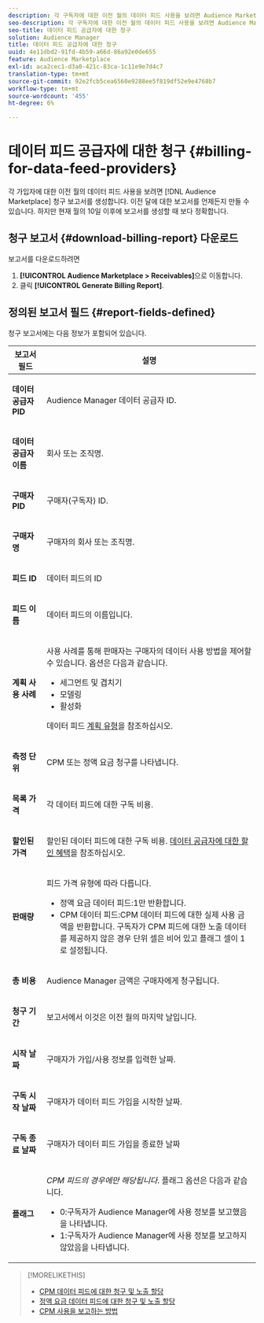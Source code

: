 ```yaml
---
description: 각 구독자에 대한 이전 월의 데이터 피드 사용을 보려면 Audience Marketplace 청구 보고서를 생성합니다. 이전 달에 대한 보고서를 언제든지 만들 수 있습니다. 하지만 현재 월의 10일 이후에 보고서를 생성할 때 보다 정확합니다.
seo-description: 각 구독자에 대한 이전 월의 데이터 피드 사용을 보려면 Audience Marketplace 청구 보고서를 생성합니다. 이전 달에 대한 보고서를 언제든지 만들 수 있습니다. 하지만 현재 월의 10일 이후에 보고서를 생성할 때 보다 정확합니다.
seo-title: 데이터 피드 공급자에 대한 청구
solution: Audience Manager
title: 데이터 피드 공급자에 대한 청구
uuid: 4e11dbd2-91fd-4b59-a66d-86a92e0de655
feature: Audience Marketplace
exl-id: aca2cec1-d3a0-421c-83ca-1c11e9e7d4c7
translation-type: tm+mt
source-git-commit: 92e2fcb5cea6560e9288ee5f819df52e9e4768b7
workflow-type: tm+mt
source-wordcount: '455'
ht-degree: 6%

---
```


# 데이터 피드 공급자에 대한 청구 {#billing-for-data-feed-providers}

각 가입자에 대한 이전 월의 데이터 피드 사용을 보려면 [!DNL Audience Marketplace] 청구 보고서를 생성합니다. 이전 달에 대한 보고서를 언제든지 만들 수 있습니다. 하지만 현재 월의 10일 이후에 보고서를 생성할 때 보다 정확합니다.

## 청구 보고서 {#download-billing-report} 다운로드

보고서를 다운로드하려면

1. **[!UICONTROL Audience Marketplace > Receivables]**&#x200B;으로 이동합니다.
1. 클릭 **[!UICONTROL Generate Billing Report]**.

## 정의된 보고서 필드 {#report-fields-defined}

청구 보고서에는 다음 정보가 포함되어 있습니다.

<table id="table_B433D5059F6446068683E425B1D87520"> 
 <thead> 
  <tr> 
   <th colname="col1" class="entry"> 보고서 필드 </th> 
   <th colname="col2" class="entry"> 설명 </th> 
  </tr> 
 </thead>
 <tbody> 
  <tr> 
   <td colname="col1"> <p><b><span class="uicontrol"> 데이터 공급자 PID</span></b> </p> </td> 
   <td colname="col2"> <p><span class="keyword"> Audience Manager</span> 데이터 공급자 ID. </p> </td> 
  </tr> 
  <tr> 
   <td colname="col1"> <p><b><span class="uicontrol"> 데이터 공급자 이름</span></b> </p> </td> 
   <td colname="col2"> <p>회사 또는 조직명. </p> </td> 
  </tr> 
  <tr> 
   <td colname="col1"> <p><b><span class="uicontrol"> 구매자 PID</span></b> </p> </td> 
   <td colname="col2"> <p>구매자(구독자) ID. </p> </td> 
  </tr> 
  <tr> 
   <td colname="col1"> <p><b><span class="uicontrol"> 구매자명</span></b> </p> </td> 
   <td colname="col2"> <p>구매자의 회사 또는 조직명. </p> </td> 
  </tr> 
  <tr> 
   <td colname="col1"> <p><b><span class="uicontrol"> 피드 ID</span></b> </p> </td> 
   <td colname="col2"> <p>데이터 피드의 ID </p> </td> 
  </tr> 
  <tr> 
   <td colname="col1"> <p><b><span class="uicontrol"> 피드 이름</span></b> </p> </td> 
   <td colname="col2"> <p>데이터 피드의 이름입니다. </p> </td> 
  </tr> 
  <tr> 
   <td colname="col1"> <p><b><span class="uicontrol"> 계획 사용 사례</span></b> </p> </td> 
   <td colname="col2"> <p>사용 사례를 통해 판매자는 구매자의 데이터 사용 방법을 제어할 수 있습니다. 옵션은 다음과 같습니다. </p> 
    <ul id="ul_8230A93B5DCE4C10B025D3C761F72CEF"> 
     <li id="li_3400C6475F6D43D7AF54D9A0ED9C09E0">세그먼트 및 겹치기 </li> 
     <li id="li_65DFEF1EA6C341ACB5B72FF629F10AFC">모델링 </li> 
     <li id="li_B84935B93ADE4D299732CE7E099DF7B3">활성화 </li> 
    </ul> <p>데이터 피드 <a href="../../../features/audience-marketplace/marketplace-data-providers/marketplace-create-manage-feeds.md#plan-types"> 계획 유형</a>을 참조하십시오. </p> </td> 
  </tr> 
  <tr> 
   <td colname="col1"> <p><b><span class="uicontrol"> 측정 단위</span></b> </p> </td> 
   <td colname="col2"> <p>CPM 또는 정액 요금 청구를 나타냅니다. </p> </td> 
  </tr> 
  <tr> 
   <td colname="col1"> <p><b><span class="uicontrol"> 목록 가격</span></b> </p> </td> 
   <td colname="col2"> <p>각 데이터 피드에 대한 구독 비용. </p> </td> 
  </tr> 
  <tr> 
   <td colname="col1"> <p><b><span class="uicontrol"> 할인된 가격</span></b> </p> </td> 
   <td colname="col2"> <p>할인된 데이터 피드에 대한 구독 비용. <a href="../../../features/audience-marketplace/marketplace-data-providers/marketplace-create-manage-feeds.md#discounts"> 데이터 공급자에 대한 할인 혜택</a>을 참조하십시오. </p> </td> 
  </tr> 
  <tr> 
   <td colname="col1"> <p><b><span class="uicontrol"> 판매량</span></b> </p> </td> 
   <td colname="col2"> <p>피드 가격 유형에 따라 다릅니다. </p> 
    <ul id="ul_01550B436EEE4FBC8C9945E08E3CE2C6"> 
     <li id="li_C589F6A751AB407E853AC6F726A47F14">정액 요금 데이터 피드:1만 반환합니다. </li> 
     <li id="li_F93F8AEB2D8C45BFA0305E7808AFF848">CPM 데이터 피드:CPM 데이터 피드에 대한 실제 사용 금액을 반환합니다. 구독자가 CPM 피드에 대한 노출 데이터를 제공하지 않은 경우 단위 셀은 비어 있고 플래그 셀이 1로 설정됩니다. </li> 
    </ul> </td> 
  </tr> 
  <tr> 
   <td colname="col1"> <p><b><span class="uicontrol"> 총 비용</span></b> </p> </td> 
   <td colname="col2"> <p><span class="keyword"> Audience Manager</span> 금액은 구매자에게 청구됩니다. </p> </td> 
  </tr> 
  <tr> 
   <td colname="col1"> <p><b><span class="uicontrol"> 청구 기간</span></b> </p> </td> 
   <td colname="col2"> <p> 보고서에서 이것은 이전 월의 마지막 날입니다. </p> </td> 
  </tr> 
  <tr> 
   <td colname="col1"> <p><b><span class="uicontrol"> 시작 날짜</span></b> </p> </td> 
   <td colname="col2"> <p>구매자가 가입/사용 정보를 입력한 날짜. </p> </td> 
  </tr> 
  <tr> 
   <td colname="col1"> <p><b><span class="uicontrol"> 구독 시작 날짜</span></b> </p> </td> 
   <td colname="col2"> <p>구매자가 데이터 피드 가입을 시작한 날짜. </p> </td> 
  </tr> 
  <tr> 
   <td colname="col1"> <p><b><span class="uicontrol"> 구독 종료 날짜</span></b> </p> </td> 
   <td colname="col2"> <p>구매자가 데이터 피드 가입을 종료한 날짜 </p> </td> 
  </tr> 
  <tr> 
   <td colname="col1"> <p><b><span class="uicontrol"> 플래그</span></b> </p> </td> 
   <td colname="col2"> <p> <i>CPM 피드의 경우에만 해당됩니다</i>. 플래그 옵션은 다음과 같습니다. </p> 
    <ul id="ul_509BC73B754A43299F8D719AB0805ABD"> 
     <li id="li_AB35E33B68EC49A187495DF6B9D86563">0:구독자가 <span class="keyword"> Audience Manager</span>에 사용 정보를 보고했음을 나타냅니다. </li> 
     <li id="li_2E4871B127A84EC586A9F3659F52D67E">1:구독자가 <span class="keyword"> Audience Manager</span>에 사용 정보를 보고하지 않았음을 나타냅니다. </li> 
    </ul> </td> 
  </tr> 
 </tbody> 
</table>

>[!MORELIKETHIS]
>
>* [CPM 데이터 피드에 대한 청구 및 노출 할당](../../../features/audience-marketplace/marketplace-data-buyers/marketplace-buyer-billing.md#cost-attribution)
>* [정액 요금 데이터 피드에 대한 청구 및 노출 할당](../../../features/audience-marketplace/marketplace-data-buyers/marketplace-buyer-billing.md)
>* [CPM 사용을 보고하는 방법](../../../features/audience-marketplace/marketplace-data-buyers/marketplace-buyer-billing.md#report-cpm-usage)

